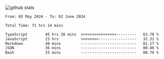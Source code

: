 
![github stats](https://github-readme-stats.vercel.app/api?username=realmahd1&show_icons=true&theme=codeSTACKr&hide_rank=true&count_private=true)

<!--START_SECTION:waka-->

```txt
From: 03 May 2024 - To: 02 June 2024

Total Time: 71 hrs 14 mins

TypeScript        45 hrs 26 mins  >>>>>>>>>>>>>>>>---------   63.78 %
JavaScript        23 hrs          >>>>>>>>-----------------   32.31 %
Markdown          49 mins         -------------------------   01.17 %
JSON              36 mins         -------------------------   00.86 %
Bash              33 mins         -------------------------   00.79 %
```

<!--END_SECTION:waka-->
